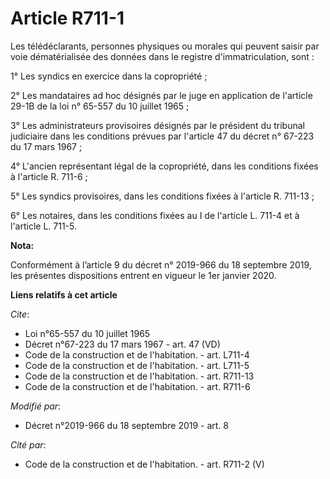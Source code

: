 # Article R711-1

Les télédéclarants, personnes physiques ou morales qui peuvent saisir par voie dématérialisée des données dans le registre
d'immatriculation, sont : 

1° Les syndics en exercice dans la copropriété ; 

2° Les mandataires ad hoc désignés par le juge en application de l'article 29-1B de la loi n° 65-557 du 10 juillet 1965 ; 

3° Les administrateurs provisoires désignés par le président du   tribunal judiciaire dans les conditions prévues par
l'article 47 du décret n° 67-223 du 17 mars 1967 ; 

4° L'ancien représentant légal de la copropriété, dans les conditions fixées à l'article R. 711-6 ; 

5° Les syndics provisoires, dans les conditions fixées à l'article R. 711-13 ; 

6° Les notaires, dans les conditions fixées au I de l'article L. 711-4 et à l'article L. 711-5.

**Nota:**

Conformément à l’article 9 du décret n° 2019-966 du 18 septembre 2019, les présentes dispositions entrent en vigueur le 1er
janvier 2020.

**Liens relatifs à cet article**

_Cite_:

  - Loi n°65-557 du 10 juillet 1965
  - Décret n°67-223 du 17 mars 1967 - art. 47 (VD)
  - Code de la construction et de l'habitation. - art. L711-4
  - Code de la construction et de l'habitation. - art. L711-5
  - Code de la construction et de l'habitation. - art. R711-13
  - Code de la construction et de l'habitation. - art. R711-6

_Modifié par_:

  - Décret n°2019-966 du 18 septembre 2019 - art. 8

_Cité par_:

  - Code de la construction et de l'habitation. - art. R711-2 (V)
